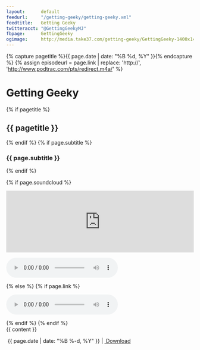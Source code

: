 ```yaml
---
layout:      default
feedurl:     "/getting-geeky/getting-geeky.xml"
feedtitle:   Getting Geeky
twitteracct: "@GettingGeekyMJ"
fbpage:      GettingGeeky
ogimage:     http://media.take37.com/getting-geeky/GettingGeeky-1400x1400-Cropped.png
---
```

{% capture pagetitle %}{{ page.date | date: "%B %d, %Y" }}{% endcapture %}
{% assign episodeurl = page.link | replace: 'http://', 'http://www.podtrac.com/pts/redirect.m4a/' %}

<div class="post-container">
	<h1>Getting Geeky</h1>
	{% if pagetitle %}<h2 class="post-title">{{ pagetitle }}</h2>{% endif %}
	{% if page.subtitle %}<h3 class="post-title">{{ page.subtitle }}</h3>{% endif %}

{% if page.soundcloud %}
<div>
	<iframe src="https://w.soundcloud.com/player/?url=https%3A//api.soundcloud.com/tracks/{{ page.soundcloud }}&amp;color=cf9334&amp;auto_play=false&amp;hide_related=false&amp;show_comments=true&amp;show_user=true&amp;show_reposts=false&amp;visual=false&amp;show_artwork=true" class="soundcloud-player" width="100%" height="166" scrolling="no" frameborder="no"></iframe>
</div>
<noscript>
	<p class="player-container">
		<audio controls>
			<source type="audio/mpeg" src="{{ episodeurl }}">
		</audio>
	</p>
</noscript>
{% else %}
{% if page.link %}
<p class="player-container">
	<audio controls>
		<source type="audio/mpeg" src="{{ episodeurl }}">
	</audio>
</p>
{% endif %}
{% endif %}
<div class="post-content">{{ content }}</div>

<p class="post-links">
	<span><i class="fa fa-calendar"></i>&nbsp;{{ page.date | date: "%B %-d, %Y" }}</span> | <span><a href="{{ episodeurl }}"><i class="fa fa-cloud-download"></i>&nbsp;Download</a></span>
</p>
</div>